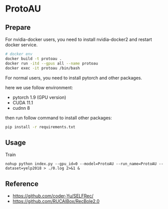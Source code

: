 # ProtoAU

## Prepare

For nvidia-docker users, you need to install nvidia-docker2 and restart docker service.

```sh
# docker env
docker build -t protoau .
docker run -itd --gpus all --name protoau
docker exec -it protoau /bin/bash
```

For normal users, you need to install pytorch and other packages.

here we use follow environment:

- pytorch 1.9 (GPU version)
- CUDA 11.1
- cudnn 8

then run follow command to install other packages:

```sh
pip install -r requirements.txt
```

## Usage

Train
```
nohup python index.py --gpu_id=0 --model=ProtoAU --run_name=ProtoAU --dataset=yelp2018 > ./0.log 2>&1 &
```

## Reference

- https://github.com/coder-Yu/SELFRec/
- https://github.com/RUCAIBox/RecBole2.0


